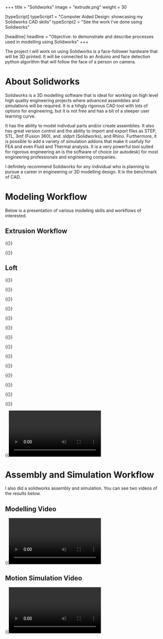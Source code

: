 +++
title = "Solidworks"
image = "extrude.png"
weight = 30

[typeScript] 
typeScript1 = "Computer Aided Design: showcasing my Solidworks CAD skills" 
typeScript2 = "See the work I've done using Solidworks"

[headline]
headline = "Objective: to demonstrate and describe processes used in modelling using Solidworks"
+++

The project I will work on using Solidworks is a face-follower hardware that will be 3D printed. It will be connected to an Arduino and face detection python algorithm that will follow the face of a person on camera.

# About Solidworks

Solidworks is a 3D modelling software that is ideal for working on high level high quality engineering projects where advanced assemblies and simulations will be required. It is a hihgly rigorous CAD tool with lots of options for engineering, but it is not free and has a bit of a steeper user learning curve. 


It has the ability to model indivdual parts and/or create assemblies. It also has great version control and the ability to import and export files as STEP, STL, 3mf (Fusion 360), and .sldprt (Solidworks), and Rhino. Furthermore, it is possible to add a variety of simulation addons that make it usefuly for FEA and even Fluid and Thermal analysis. It is a very powerful tool suited for rigorous engineering an is the software of choice (or autodesk) for most engineering professionals and engineering companies.

I definitely recommend Solidworks for any individual who is planning to pursue a career in engineering or 3D modelling design. It is the benchmark of CAD.

# Modeling Workflow

Below is a presentation of various modeling skills and workflows of interested.

## Extrusion Workflow

{{<image base-feet-sketch.png>}}

{{<image base-feet-extrude.png>}}

## Loft

{{<image-matrix-2 base-feet-loft-sketch1.png base-feet-loft-sketch2.png>}}

{{<image base-feet-loft.png>}}

{{<image base-feet-top-loft.png>}}

{{<image base-feet-top-loft-result.png>}}

{{<image dimension.png>}}

{{<image extrude.png>}}

{{<image face-arm-extrude.png>}}

{{<image face-extrude.png>}}

{{<image face-fillet.png>}}

{{<image face-pin-extrude.png>}}

{{<image fillet.png>}}

{{<image holder-extrude.png>}}

{{<image sketch.png>}}

{{<image face-follower-assembly.PNG>}}

{{<video face-follower-assembly.mp4>}}

# Assembly and Simulation Workflow

I also did a solidworks assembly and simulation. You can see two videos of the results below.

## Modelling Video

{{<video beltyV2modelling.mp4>}}

## Motion Simulation Video

{{<video beltyV2animation.mp4>}}




